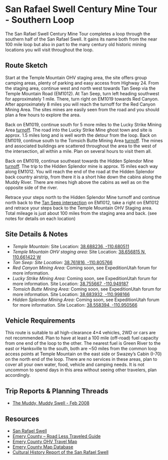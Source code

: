 # San Rafael Swell Century Mine Tour - Southern Loop

The San Rafael Swell Century Mine Tour completes a loop through the southern half of the San Rafael Swell. It gains its name both from the near 100 mile loop but also in part to the many century old historic mining locations you will visit throughout the loop.

## Route Sketch
Start at the Temple Mountain OHV staging area, the site offers group camping areas, plenty of parking and easy access from Highway 24. From the staging area, continue west and north west towards Tan Seep via the Temple Mountain Road (EM1012). At Tan Seep, turn left heading southwest for approximately 1 mile. There, turn right on EM1019 towards Red Canyon. After approximately 8 miles you will reach the turnoff for the Red Canyon Mining Area. The sites mines are easily seen from the road and you should plan a few hours to explore the area.

Back on EM1019, continue south for 5 more miles to the Lucky Strike Mining Area [turnoff](https://www.google.com/maps/place/38%C2%B044%2747.2%22N+110%C2%B056%2719.0%22W/@38.746455,-110.93861,2374m/data=!3m2!1e3!4b1!4m2!3m1!1s0x0:0x0). The road into the Lucky Strike Mine ghost town and site is approx. 1.5 miles long and is well worth the detour from the loop. Back on EM1019, continue south to the Tomsich Butte Mining Area [turnoff](https://www.google.com/maps/place/38%C2%B040%2759.4%22N+110%C2%B059%2714.9%22W/@38.683161,-110.987471,2377m/data=!3m2!1e3!4b1!4m2!3m1!1s0x0:0x0). The mines and associated buildings are scattered throughout the area to the west of the intersection, all within a mile. Plan on several hours to visit them all.

Back on EM1019, continue southeast towards the Hidden Splendor Mine [turnoff](https://www.google.com/maps/place/38%C2%B039%2746.0%22N+110%C2%B054%2726.8%22W/@38.662788,-110.907454,2377m/data=!3m2!1e3!4b1!4m2!3m1!1s0x0:0x0). The trip to the Hidden Splendor mine is approx. 15 miles each way along EM1012. You will reach the end of the road at the Hidden Splendor back country airstrip, from there it is a short hike down the cabins along the Muddy River. There are mines high above the cabins as well as on the opposite side of the river.

Retrace your steps north to the Hidden Splendor Mine turnoff and continue north back to the [Tan Seep intersection](https://www.google.com/maps/place/38%C2%B045%2735.3%22N+110%C2%B048%2711.0%22W/@38.7598056,-110.8030556,2374m/data=!3m2!1e3!4b1!4m2!3m1!1s0x0:0x0) on EM1012, take a right on EM1012 and retrace your steps back to the Temple Mountain OHV Staging area. Total mileage is just about 100 miles from the staging area and back.
(see notes for details on each location)

## Site Details & Notes

* *Temple Mountain:* Site Location: [38.688236, -110.680511](https://www.google.com/maps/place/38%C2%B045%2742.6%22N+110%C2%B048%2720.7%22W/@38.761824,-110.805745,2374m/data=!3m2!1e3!4b1!4m2!3m1!1s0x0:0x0)
* *Temple Mountain OHV staging area:* Site Location: [38.656815 N, 110.661422 W](https://www.google.com/maps/place/38%C2%B039%2724.5%22N+110%C2%B039%2741.1%22W/@38.656815,-110.661422,2377m/data=!3m2!1e3!4b1!4m2!3m1!1s0x0:0x0)
* *Tan Seep: Site Location:* [38.761816, -110.805766](https://www.google.com/maps/place/38%C2%B045%2742.6%22N+110%C2%B048%2720.7%22W/@38.761824,-110.805745,2374m/data=!3m2!1e3!4b1!4m2!3m1!1s0x0:0x0)
* *Red Canyon Mining Area:* Coming soon, see ExpeditionUtah forum for more information.
* *Lucky Strike Mining Area:* Coming soon, see ExpeditionUtah forum for more information. Site Location: [38.755667, -110.949187](https://www.google.com/maps/place/38%C2%B045%2720.4%22N+110%C2%B056%2757.1%22W/@38.755667,-110.949187,4748m/data=!3m2!1e3!4b1!4m2!3m1!1s0x0:0x0)
* *Tomsich Butte Mining Area:* Coming soon, see ExpeditionUtah forum for more information. Site Location: [38.683932, -110.998166](https://www.google.com/maps/place/38%C2%B041%2702.2%22N+110%C2%B059%2753.4%22W/@38.683932,-110.998166,2377m/data=!3m2!1e3!4b1!4m2!3m1!1s0x0:0x0)
* *Hidden Splendor Mining Area:* Coming soon, see ExpeditionUtah forum for more information. Site Location: [38.558394, -110.950566](https://www.google.com/maps/place/38%C2%B033%2730.2%22N+110%C2%B057%2702.0%22W/@38.558394,-110.950566,19046m/data=!3m2!1e3!4b1!4m2!3m1!1s0x0:0x0)

## Vehicle Requirements

This route is suitable to all high-clearance 4×4 vehicles, 2WD or cars are not recommended. Plan to have at least a 100 mile (off-road) fuel capacity from one end of the loop to the other. The nearest fuel is Green River to the east or Hanksville to the south, both are ~50 miles from the common loop access points at Temple Mountain on the east side or Swazey’s Cabin (I-70) on the north end of the loop. There are no services in these areas, plan to cover all your own water, food, vehicle and camping needs. It is not uncommon to spend days in this area without seeing other travelers, plan accordingly.

## Trip Reports & Planning Threads

* [The Muddy, Muddy Swell - Feb 2008](https://www.expeditionutah.com/forum/index.php?threads/the-muddy-muddy-swell-feb-2008.439/)

## Resources

* [San Rafael Swell](https://theswellutah.com/)
* [Emery County – Road Less Traveled Guide](http://www.emerycounty.com/Travel/Brochures/RoadsLessTraveled.pdf)
* [Emery County OHV Travel Map](http://www.emerycounty.com/travel/maps/emery_co_ohv.pdf)
* [Emery County Map Database](http://www.emerycounty.com/travel/san-rafael-swell-maps.html)
* [Cultural History Report of the San Rafael Swell](http://fs.ogm.utah.gov/PUB/MINES/AMR/A015/917/SanRafaelOralHistoryReport4-16-2012.pdf)